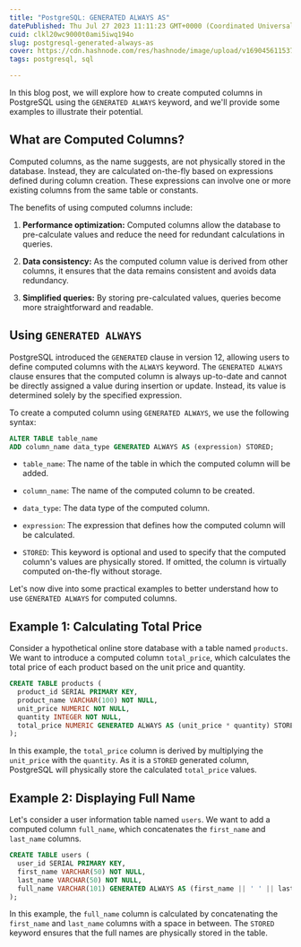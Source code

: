 ```yaml
---
title: "PostgreSQL: GENERATED ALWAYS AS"
datePublished: Thu Jul 27 2023 11:11:23 GMT+0000 (Coordinated Universal Time)
cuid: clkl20wc9000t0ami5iwq194o
slug: postgresql-generated-always-as
cover: https://cdn.hashnode.com/res/hashnode/image/upload/v1690456115377/a1d98e98-8179-4381-bd2d-2028f9487bc1.png
tags: postgresql, sql

---
```


In this blog post, we will explore how to create computed columns in PostgreSQL using the `GENERATED ALWAYS` keyword, and we'll provide some examples to illustrate their potential.

## What are Computed Columns?

Computed columns, as the name suggests, are not physically stored in the database. Instead, they are calculated on-the-fly based on expressions defined during column creation. These expressions can involve one or more existing columns from the same table or constants.

The benefits of using computed columns include:

1. **Performance optimization:** Computed columns allow the database to pre-calculate values and reduce the need for redundant calculations in queries.
    
2. **Data consistency:** As the computed column value is derived from other columns, it ensures that the data remains consistent and avoids data redundancy.
    
3. **Simplified queries:** By storing pre-calculated values, queries become more straightforward and readable.
    

## Using `GENERATED ALWAYS`

PostgreSQL introduced the `GENERATED` clause in version 12, allowing users to define computed columns with the `ALWAYS` keyword. The `GENERATED ALWAYS` clause ensures that the computed column is always up-to-date and cannot be directly assigned a value during insertion or update. Instead, its value is determined solely by the specified expression.

To create a computed column using `GENERATED ALWAYS`, we use the following syntax:

```sql
ALTER TABLE table_name
ADD column_name data_type GENERATED ALWAYS AS (expression) STORED;
```

* `table_name`: The name of the table in which the computed column will be added.
    
* `column_name`: The name of the computed column to be created.
    
* `data_type`: The data type of the computed column.
    
* `expression`: The expression that defines how the computed column will be calculated.
    
* `STORED`: This keyword is optional and used to specify that the computed column's values are physically stored. If omitted, the column is virtually computed on-the-fly without storage.
    

Let's now dive into some practical examples to better understand how to use `GENERATED ALWAYS` for computed columns.

## Example 1: Calculating Total Price

Consider a hypothetical online store database with a table named `products`. We want to introduce a computed column `total_price`, which calculates the total price of each product based on the unit price and quantity.

```sql
CREATE TABLE products (
  product_id SERIAL PRIMARY KEY,
  product_name VARCHAR(100) NOT NULL,
  unit_price NUMERIC NOT NULL,
  quantity INTEGER NOT NULL,
  total_price NUMERIC GENERATED ALWAYS AS (unit_price * quantity) STORED
);
```

In this example, the `total_price` column is derived by multiplying the `unit_price` with the `quantity`. As it is a `STORED` generated column, PostgreSQL will physically store the calculated `total_price` values.

## Example 2: Displaying Full Name

Let's consider a user information table named `users`. We want to add a computed column `full_name`, which concatenates the `first_name` and `last_name` columns.

```sql
CREATE TABLE users (
  user_id SERIAL PRIMARY KEY,
  first_name VARCHAR(50) NOT NULL,
  last_name VARCHAR(50) NOT NULL,
  full_name VARCHAR(101) GENERATED ALWAYS AS (first_name || ' ' || last_name) STORED
);
```

In this example, the `full_name` column is calculated by concatenating the `first_name` and `last_name` columns with a space in between. The `STORED` keyword ensures that the full names are physically stored in the table.